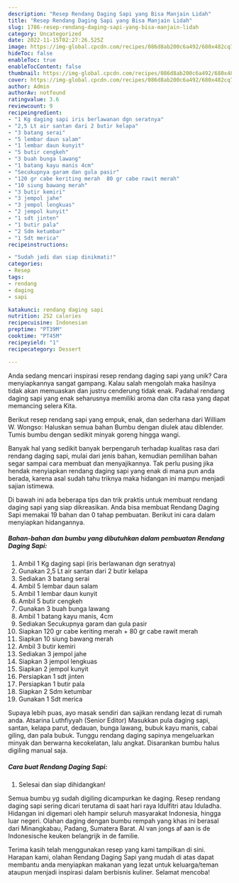 ```yaml
---
description: "Resep Rendang Daging Sapi yang Bisa Manjain Lidah"
title: "Resep Rendang Daging Sapi yang Bisa Manjain Lidah"
slug: 1786-resep-rendang-daging-sapi-yang-bisa-manjain-lidah
category: Uncategorized
date: 2022-11-15T02:27:26.525Z
image: https://img-global.cpcdn.com/recipes/086d8ab200c6a492/680x482cq70/rendang-daging-sapi-foto-resep-utama.jpg
hideToc: false
enableToc: true
enableTocContent: false
thumbnail: https://img-global.cpcdn.com/recipes/086d8ab200c6a492/680x482cq70/rendang-daging-sapi-foto-resep-utama.jpg
cover: https://img-global.cpcdn.com/recipes/086d8ab200c6a492/680x482cq70/rendang-daging-sapi-foto-resep-utama.jpg
author: Admin
authorAv: notfound
ratingvalue: 3.6
reviewcount: 9
recipeingredient:
- "1 Kg daging sapi iris berlawanan dgn seratnya"
- "2,5 Lt air santan dari 2 butir kelapa"
- "3 batang serai"
- "5 lembar daun salam"
- "1 lembar daun kunyit"
- "5 butir cengkeh"
- "3 buah bunga lawang"
- "1 batang kayu manis 4cm"
- "Secukupnya garam dan gula pasir"
- "120 gr cabe keriting merah  80 gr cabe rawit merah"
- "10 siung bawang merah"
- "3 butir kemiri"
- "3 jempol jahe"
- "3 jempol lengkuas"
- "2 jempol kunyit"
- "1 sdt jinten"
- "1 butir pala"
- "2 Sdm ketumbar"
- "1 Sdt merica"
recipeinstructions:

- "Sudah jadi dan siap dinikmati!"
categories:
- Resep
tags:
- rendang
- daging
- sapi

katakunci: rendang daging sapi 
nutrition: 252 calories
recipecuisine: Indonesian
preptime: "PT39M"
cooktime: "PT45M"
recipeyield: "1"
recipecategory: Dessert

---
```





Anda sedang mencari inspirasi resep rendang daging sapi yang unik? Cara menyiapkannya sangat gampang. Kalau salah mengolah maka hasilnya tidak akan memuaskan dan justru cenderung tidak enak. Padahal rendang daging sapi yang enak seharusnya memiliki aroma dan cita rasa yang dapat memancing selera Kita.





Berikut resep rendang sapi yang empuk, enak, dan sederhana dari William W. Wongso: Haluskan semua bahan Bumbu dengan diulek atau diblender. Tumis bumbu dengan sedikit minyak goreng hingga wangi.

Banyak hal yang sedikit banyak berpengaruh terhadap kualitas rasa dari rendang daging sapi, mulai dari jenis bahan, kemudian pemilihan bahan segar sampai cara membuat dan menyajikannya. Tak perlu pusing jika hendak menyiapkan rendang daging sapi yang enak di mana pun anda berada, karena asal sudah tahu triknya maka hidangan ini mampu menjadi sajian istimewa.






Di bawah ini ada beberapa tips dan trik praktis untuk membuat rendang daging sapi yang siap dikreasikan. Anda bisa membuat Rendang Daging Sapi memakai 19 bahan dan 0 tahap pembuatan. Berikut ini cara dalam menyiapkan hidangannya.

<!--inarticleads1-->

##### Bahan-bahan dan bumbu yang dibutuhkan dalam pembuatan Rendang Daging Sapi:

1. Ambil 1 Kg daging sapi (iris berlawanan dgn seratnya)
1. Gunakan 2,5 Lt air santan dari 2 butir kelapa
1. Sediakan 3 batang serai
1. Ambil 5 lembar daun salam
1. Ambil 1 lembar daun kunyit
1. Ambil 5 butir cengkeh
1. Gunakan 3 buah bunga lawang
1. Ambil 1 batang kayu manis, 4cm
1. Sediakan Secukupnya garam dan gula pasir
1. Siapkan 120 gr cabe keriting merah + 80 gr cabe rawit merah
1. Siapkan 10 siung bawang merah
1. Ambil 3 butir kemiri
1. Sediakan 3 jempol jahe
1. Siapkan 3 jempol lengkuas
1. Siapkan 2 jempol kunyit
1. Persiapkan 1 sdt jinten
1. Persiapkan 1 butir pala
1. Siapkan 2 Sdm ketumbar
1. Gunakan 1 Sdt merica


Supaya lebih puas, ayo masak sendiri dan sajikan rendang lezat di rumah anda. Atsarina Luthfiyyah (Senior Editor) Masukkan pula daging sapi, santan, kelapa parut, dedauan, bunga lawang, bubuk kayu manis, cabai giling, dan pala bubuk. Tunggu rendang daging sapinya mengeluarkan minyak dan berwarna kecokelatan, lalu angkat. Disarankan bumbu halus digiling manual saja. 

<!--inarticleads2-->

##### Cara buat Rendang Daging Sapi:


1. Selesai dan siap dihidangkan!

Semua bumbu yg sudah digiling dicampurkan ke daging. Resep rendang daging sapi sering dicari terutama di saat hari raya Idulfitri atau Iduladha. Hidangan ini digemari oleh hampir seluruh masyarakat Indonesia, hingga luar negeri. Olahan daging dengan bumbu rempah yang khas ini berasal dari Minangkabau, Padang, Sumatera Barat. Al van jongs af aan is de Indonesische keuken belangrijk in de familie. 

Terima kasih telah menggunakan resep yang kami tampilkan di sini. Harapan kami, olahan Rendang Daging Sapi yang mudah di atas dapat membantu anda menyiapkan makanan yang lezat untuk keluarga/teman ataupun menjadi inspirasi dalam berbisnis kuliner. Selamat mencoba!

